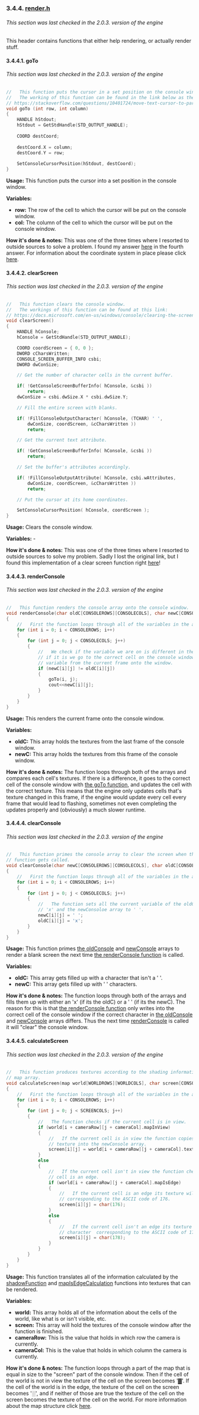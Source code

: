 ### 3.4.4. [render.h](../../headers/rendering/render.h)
###### This section was last checked in the 2.0.3. version of the engine
This header contains functions that either help rendering, or actually render stuff.
#### 3.4.4.1. goTo
###### This section was last checked in the 2.0.3. version of the engine
```cpp
//   This function puts the cursor in a set position on the console window.
//   The working of this function can be found in the link below as the fourth answer:
// https://stackoverflow.com/questions/10401724/move-text-cursor-to-particular-screen-coordinate
void goTo (int row, int column)
{
	HANDLE hStdout;
	hStdout = GetStdHandle(STD_OUTPUT_HANDLE);
	
	COORD destCoord;
	
	destCoord.X = column;
	destCoord.Y = row;
	
	SetConsoleCursorPosition(hStdout, destCoord);
}
```
**Usage:** This function puts the cursor into a set position in the console window.

**Variables:**
* **row:** The row of the cell to which the cursor will be put on the console window.
* **col:** The column of the cell to which the cursor will be put on the console window.

**How it's done & notes:** This was one of the three times where I resorted to outside sources to solve a problem. I found my answer [here](https://stackoverflow.com/questions/10401724/move-text-cursor-to-particular-screen-coordinate) in the fourth answer. For information about the coordinate system in place please click [here](2.2._How_to_use_the_editors,_and_other_further_details.md/#2232-further-ramblings-about-the-coordinate-system).

#### 3.4.4.2. clearScreen
###### This section was last checked in the 2.0.3. version of the engine
```cpp
//   This function clears the console window.
//   The workings of this function can be found at this link:
// https://docs.microsoft.com/en-us/windows/console/clearing-the-screen
void clearScreen()
{
	HANDLE hConsole;
	hConsole = GetStdHandle(STD_OUTPUT_HANDLE);	

	COORD coordScreen = { 0, 0 };
	DWORD cCharsWritten;
	CONSOLE_SCREEN_BUFFER_INFO csbi; 
	DWORD dwConSize;

    // Get the number of character cells in the current buffer. 

	if( !GetConsoleScreenBufferInfo( hConsole, &csbi ))
		return;
	dwConSize = csbi.dwSize.X * csbi.dwSize.Y;

	// Fill the entire screen with blanks.

	if( !FillConsoleOutputCharacter( hConsole, (TCHAR) ' ',
    	dwConSize, coordScreen, &cCharsWritten ))
    	return;

	// Get the current text attribute.

	if( !GetConsoleScreenBufferInfo( hConsole, &csbi ))
    	return;

	// Set the buffer's attributes accordingly.

	if( !FillConsoleOutputAttribute( hConsole, csbi.wAttributes,
    	dwConSize, coordScreen, &cCharsWritten ))
    	return;

	// Put the cursor at its home coordinates.

	SetConsoleCursorPosition( hConsole, coordScreen );
}
```
**Usage:** Clears the console window. 

**Variables:** -

**How it's done & notes:** This was one of the three times where I resorted to outside sources to solve my problem. Sadly I lost the original link, but I found this implementation of a clear screen function right [here](https://docs.microsoft.com/en-us/windows/console/clearing-the-screen)!

#### 3.4.4.3. renderConsole
###### This section was last checked in the 2.0.3. version of the engine
```cpp
//   This function renders the console array onto the console window.
void renderConsole(char oldC[CONSOLEROWS][CONSOLECOLS], char newC[CONSOLEROWS][CONSOLECOLS])
{
	//   First the function loops through all of the variables in the array.
	for (int i = 0; i < CONSOLEROWS; i++)
	{
		for (int j = 0; j < CONSOLECOLS; j++)
		{
			//   We check if the variable we are on is different in the pervious frame,
			// if it is we go to the correct cell on the console window adn write the
			// variable from the current frame onto the window.
			if (newC[i][j] != oldC[i][j])
			{
				goTo(i, j);
				cout<<newC[i][j];
			}
		}
	}
}
```

**Usage:** This renders the current frame onto the console window.

**Variables:**
* **oldC:** This array holds the textures from the last frame of the console window.
* **newC:** This array holds the textures from this frame of the console window.

**How it's done & notes:** The function loops through both of the arrays and compares each cell's textures. If there is a difference, it goes to the correct cell of the console window with [the goTo function](#3441-goto), and updates the cell with the correct texture. This means that the engine only updates cells that's texture changed in this frame, if the engine would update every cell every frame that would lead to flashing, sometimes not even completing the updates properly and (obviously) a much slower runtime.

#### 3.4.4.4. clearConsole
###### This section was last checked in the 2.0.3. version of the engine
```cpp
//   This function primes the console array to clear the screen when the renderConsole
// function gets called.
void clearConsole(char newC[CONSOLEROWS][CONSOLECOLS], char oldC[CONSOLEROWS][CONSOLECOLS])
{
	//   First the function loops through all of the variables in the array.
	for (int i = 0; i < CONSOLEROWS; i++)
	{
		for (int j = 0; j < CONSOLECOLS; j++)
		{
			//   The function sets all the current variable of the oldConsole array to
			// 'x' and the newConsoloe array to ' '.
			newC[i][j] = ' ';
			oldC[i][j] = 'x';
		}
	}
}
```
**Usage:** This function primes [the oldConsole](3.3._Variables_in_the_main_.cpp_file.md/#3314-oldconsole) and [newConsole](3.3._Variables_in_the_main_.cpp_file.md/#3315-newconsole) arrays to render a blank screen the next time [the renderConsole function](#3443-renderconsole) is called.

**Variables:**

* **oldC:** This array gets filled up with a character that isn't a ' '.
* **newC:** This array gets filled up with ' ' characters.

**How it's done & notes:** The function loops through both of the arrays and fills them up with either an 'x' (if its the oldC) or a ' ' (if its the newC). The reason for this is that [the renderConsole function]() only writes into the correct cell of the console window if the correct character in [the oldConsole](3.3._Variables_in_the_main_.cpp_file.md/#3314-oldconsole) and [newConsole](3.3._Variables_in_the_main_.cpp_file.md/#3315-newconsole) arrays differs. Thus the next time [renderConsole](#3443-renderconsole) is called it will "clear" the console window.

#### 3.4.4.5. calculateScreen
###### This section was last checked in the 2.0.3. version of the engine
```cpp
//   This function produces textures according to the shading information found in the
// map array.
void calculateScreen(map world[WORLDROWS][WORLDCOLS], char screen[CONSOLEROWS][CONSOLECOLS], int cameraRow, int cameraCol)
{
	//   First the function loops through all of the variables in the array.
	for (int i = 0; i < CONSOLEROWS; i++)
	{
		for (int j = 0; j < SCREENCOLS; j++)
		{
			//   The function checks if the current cell is in view.
			if (world[i + cameraRow][j + cameraCol].mapInView)
			{
				//   If the current cell is in view the function copies the cell's
				// texture into the newConsole array.
				screen[i][j] = world[i + cameraRow][j + cameraCol].texture;
			}
			else
			{
				//   If the current cell isn't in view the function checks if the current
				// cell is an edge.
				if (world[i + cameraRow][j + cameraCol].mapIsEdge)
				{
					//   If the current cell is an edge its texture will be the character 
					// corresponding to the ASCII code of 176.
					screen[i][j] = char(176);
				}
				else
				{
					//   If the current cell isn't an edge its texture will be the
					// character  corresponding to the ASCII code of 178.
					screen[i][j] = char(178);
				}
			}
		}
	}
}
```
**Usage:** This function translates all of the information calculated by the [shadowFunction](3.4.5._shadowFunctions.h.md/#34514-shadowfunction) and [mapIsEdgeCalculation](3.4.5._shadowFunctions.h.md/#34517-mapisedgecalculation) functions into textures that can be rendered.

**Variables:**

* **world:** This array holds all of the information about the cells of the world, like what is or isn't visible, etc.
* **screen:** This array will hold the textures of the console window after the function is finished.
* **cameraRow:** This is the value that holds in which row the camera is currently.
* **cameraCol:** This is the value that holds in which column the camera is currently.

**How it's done & notes:** The function loops through a part of the map that is equal in size to the "screen" part of the console window. Then if the cell of the world is not in view the texture of the cell on the screen becomes '▓'. If the cell of the world is in the edge, the texture of the cell on the screen becomes '░', and if neither of those are true the texture of the cell on the screen becomes the texture of the cell on the world. For more information about the map structure click [here](3.2._Structures.md/#322-map).